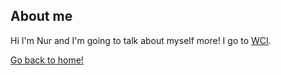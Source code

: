 ## About me

Hi I'm Nur and I'm going to talk about myself more! I go to [WCI](https://wci.wrdsb.ca/).

[Go back to home!](/)
